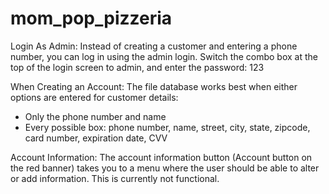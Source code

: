 # mom_pop_pizzeria
Login As Admin:
Instead of creating a customer and entering a phone number, you can log in using the admin login.
Switch the combo box at the top of the login screen to admin, and enter the password: 123

When Creating an Account:
The file database works best when either options are entered for customer details:
 - Only the phone number and name
 - Every possible box: phone number, name, street, city, state, zipcode, card number, expiration date, CVV

Account Information:
The account information button (Account button on the red banner) takes you to a menu where the user should be able to
alter or add information. This is currently not functional.

